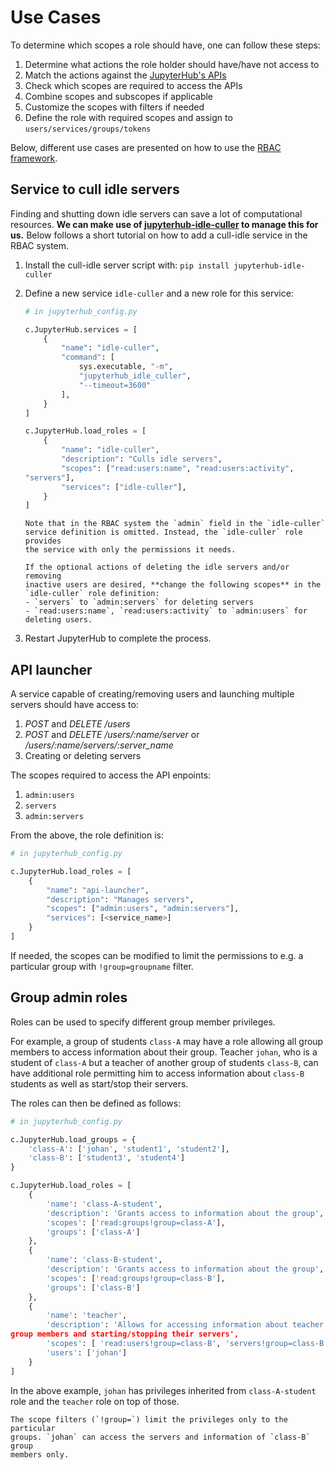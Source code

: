 # Use Cases

To determine which scopes a role should have, one can follow these steps:

1. Determine what actions the role holder should have/have not access to
2. Match the actions against the [JupyterHub's
   APIs](../reference/rest-api.rst)
3. Check which scopes are required to access the APIs
4. Combine scopes and subscopes if applicable
5. Customize the scopes with filters if needed
6. Define the role with required scopes and assign to
   `users/services/groups/tokens`

Below, different use cases are presented on how to use the [RBAC
framework](https://en.wikipedia.org/wiki/Role-based_access_control).

## Service to cull idle servers

Finding and shutting down idle servers can save a lot of computational
resources.
**We can make use of
[jupyterhub-idle-culler](https://github.com/jupyterhub/jupyterhub-idle-culler)
to manage this for us.**
Below follows a short tutorial on how to add a cull-idle service in the
RBAC system.

1. Install the cull-idle server script with:
   `pip install jupyterhub-idle-culler`
2. Define a new service `idle-culler` and a new role for this service:

   ```python
   # in jupyterhub_config.py

   c.JupyterHub.services = [
       {
           "name": "idle-culler",
           "command": [
               sys.executable, "-m",
               "jupyterhub_idle_culler",
               "--timeout=3600"
           ],
       }
   ]

   c.JupyterHub.load_roles = [
       {
           "name": "idle-culler",
           "description": "Culls idle servers",
           "scopes": ["read:users:name", "read:users:activity",
   "servers"],
           "services": ["idle-culler"],
       }
   ]
   ```

   ```{important}
   Note that in the RBAC system the `admin` field in the `idle-culler`
   service definition is omitted. Instead, the `idle-culler` role provides
   the service with only the permissions it needs.

   If the optional actions of deleting the idle servers and/or removing
   inactive users are desired, **change the following scopes** in the
   `idle-culler` role definition:
   - `servers` to `admin:servers` for deleting servers
   - `read:users:name`, `read:users:activity` to `admin:users` for
   deleting users.
   ```

3. Restart JupyterHub to complete the process.

## API launcher

A service capable of creating/removing users and launching multiple
servers should have access to:

1. _POST_ and _DELETE /users_
2. _POST_ and _DELETE /users/:name/server_ or
   _/users/:name/servers/:server_name_
3. Creating or deleting servers

The scopes required to access the API enpoints:

1. `admin:users`
2. `servers`
3. `admin:servers`

From the above, the role definition is:

```python
# in jupyterhub_config.py

c.JupyterHub.load_roles = [
    {
        "name": "api-launcher",
        "description": "Manages servers",
        "scopes": ["admin:users", "admin:servers"],
        "services": [<service_name>]
    }
]
```

If needed, the scopes can be modified to limit the permissions to e.g. a
particular group with `!group=groupname` filter.

## Group admin roles

Roles can be used to specify different group member privileges.

For example, a group of students `class-A` may have a role allowing all
group members to access information about their group. Teacher `johan`,
who is a student of `class-A` but a teacher of another group of students
`class-B`, can have additional role permitting him to access information
about `class-B` students as well as start/stop their servers.

The roles can then be defined as follows:

```python
# in jupyterhub_config.py

c.JupyterHub.load_groups = {
    'class-A': ['johan', 'student1', 'student2'],
    'class-B': ['student3', 'student4']
}

c.JupyterHub.load_roles = [
    {
        'name': 'class-A-student',
        'description': 'Grants access to information about the group',
        'scopes': ['read:groups!group=class-A'],
        'groups': ['class-A']
    },
    {
        'name': 'class-B-student',
        'description': 'Grants access to information about the group',
        'scopes': ['read:groups!group=class-B'],
        'groups': ['class-B']
    },
    {
        'name': 'teacher',
        'description': 'Allows for accessing information about teacher
group members and starting/stopping their servers',
        'scopes': [ 'read:users!group=class-B', 'servers!group=class-B'],
        'users': ['johan']
    }
]
```

In the above example, `johan` has privileges inherited from
`class-A-student` role and the `teacher` role on top of those.

```{note}
The scope filters (`!group=`) limit the privileges only to the particular
groups. `johan` can access the servers and information of `class-B` group
members only.
```
